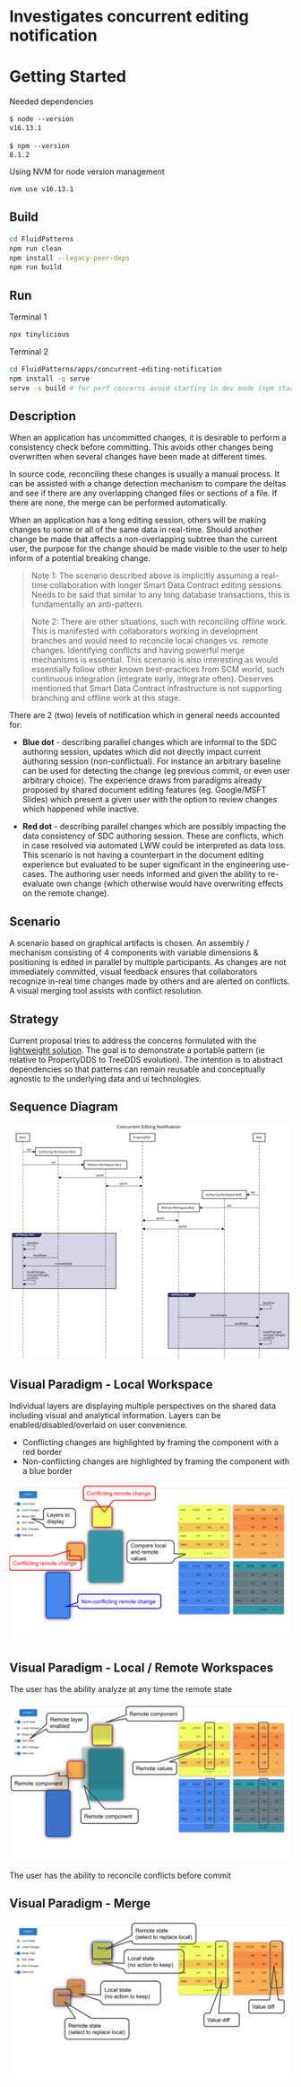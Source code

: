 # Investigates concurrent editing notification

# Getting Started

Needed dependencies
```
$ node --version
v16.13.1

$ npm --version
8.1.2
```

Using NVM for node version management
```sh
nvm use v16.13.1
```
## Build

```sh
cd FluidPatterns
npm run clean
npm install --legacy-peer-deps
npm run build
```


## Run

Terminal 1

```sh
npx tinylicious
```

Terminal 2

```sh
cd FluidPatterns/apps/concurrent-editing-notification
npm install -g serve
serve -s build # for perf concerns avoid starting in dev mode (npm start)
```

## Description
When an application has uncommitted changes, it is desirable to perform a consistency check before committing. This avoids other changes being overwritten when several changes have been made at different times.

In source code, reconciling these changes is usually a manual process. It can be assisted with a change detection mechanism to compare the deltas and see if there are any overlapping changed files or sections of a file. If there are none, the merge can be performed automatically.

When an application has a long editing session, others will be making changes to some or all of the same data in real-time. Should another change be made that affects a non-overlapping subtree than the current user, the purpose for the change should be made visible to the user to help inform of a potential breaking change.


> Note 1: The scenario described above is implicitly assuming a real-time collaboration with longer Smart Data Contract editing sessions. Needs to be said that similar to any long database transactions, this is fundamentally an anti-pattern.

> Note 2: There are other situations, such with reconciling offline work. This is manifested with collaborators working in development branches and would need to reconcile local changes vs. remote changes. Identifying conflicts and having powerful merge mechanisms is essential. This scenario is also interesting as would essentially follow other known best-practices from SCM world, such continuous integration (integrate early, integrate often). Deserves mentioned that Smart Data Contract infrastructure is not supporting branching and offline work at this stage.

There are 2 (two) levels of notification which in general needs accounted for:

- __Blue dot__ - describing parallel changes which are informal to the SDC authoring session, updates which did not directly impact current authoring session (non-conflictual). For instance an arbitrary baseline can be used for detecting the change (eg previous commit, or even user arbitrary choice). The experience draws from paradigms already proposed by shared document editing features (eg. Google/MSFT Slides) which present a given user with the option to review changes which happened while inactive.

- __Red dot__ - describing parallel changes which are possibly impacting the data consistency of SDC authoring session. These are conflicts, which in case resolved via automated LWW could be interpreted as data loss. This scenario is not having a counterpart in the document editing experience but evaluated to be super significant in the engineering use-cases. The authoring user needs informed and given the ability to re-evaluate own change (which otherwise would have overwriting effects on the remote change).

## Scenario

A scenario based on graphical artifacts is chosen. An assembly / mechanism consisting of 4 components with variable dimensions & positioning is edited in parallel by multiple participants. As changes are not immediately committed, visual feedback ensures that collaborators recognize in-real time changes made by others and are alerted on conflicts. A visual merging tool assists with conflict resolution. 

## Strategy

Current proposal tries to address the concerns formulated with the [lightweight solution](../concurrent-editing-notification-light/). The goal is to demonstrate a portable pattern (ie relative to PropertyDDS to TreeDDS evolution). The intention is to abstract dependencies so that patterns can remain reusable and conceptually agnostic to the underlying data and ui technologies. 


## Sequence Diagram

![Sequence Diagram](./img/sequence.svg)


## Visual Paradigm - Local Workspace

Individual layers are displaying multiple perspectives on the shared data including visual and analytical information. Layers can be enabled/disabled/overlaid on user convenience.

 - Conflicting changes are highlighted by framing the component with a red border
 - Non-conflicting changes  are highlighted by framing the component with a blue border

![Local Workspace](./img/local-state-1.svg)

## Visual Paradigm - Local / Remote Workspaces

The user has the ability analyze at any time the remote state

![Local & Remote Workspaces](./img/local-remote-states-1.svg)

The user has the ability to reconcile conflicts before commit

## Visual Paradigm - Merge

![Merge](./img/merge-1.svg)

